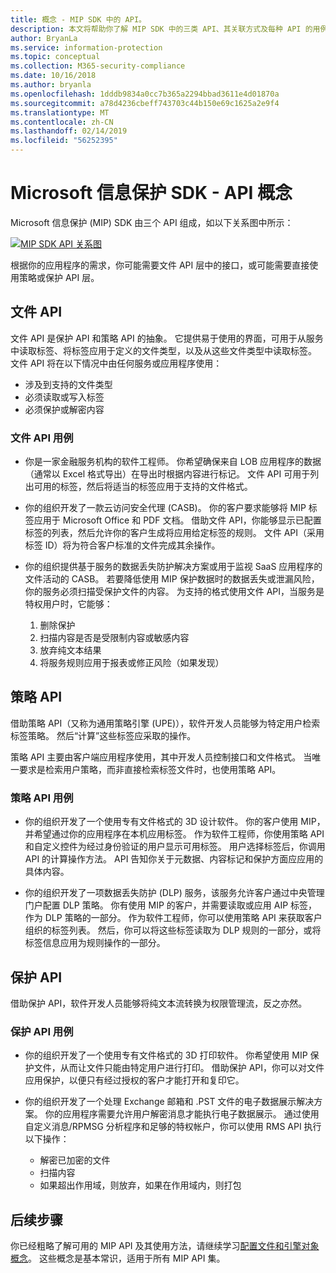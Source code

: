 ```yaml
---
title: 概念 - MIP SDK 中的 API。
description: 本文将帮助你了解 MIP SDK 中的三类 API、其关联方式及每种 API 的用例。
author: BryanLa
ms.service: information-protection
ms.topic: conceptual
ms.collection: M365-security-compliance
ms.date: 10/16/2018
ms.author: bryanla
ms.openlocfilehash: 1dddb9834a0cc7b365a2294bbad3611e4d01870a
ms.sourcegitcommit: a78d4236cbeff743703c44b150e69c1625a2e9f4
ms.translationtype: MT
ms.contentlocale: zh-CN
ms.lasthandoff: 02/14/2019
ms.locfileid: "56252395"
---
```

# <a name="microsoft-information-protection-sdk---api-concepts"></a>Microsoft 信息保护 SDK - API 概念

Microsoft 信息保护 (MIP) SDK 由三个 API 组成，如以下关系图中所示：

[![MIP SDK API 关系图](media/concept-apis-use-cases/mip-sdk-components.png)](media/concept-apis-use-cases/mip-sdk-components.png#lightbox)

根据你的应用程序的需求，你可能需要文件 API 层中的接口，或可能需要直接使用策略或保护 API 层。

## <a name="file-api"></a>文件 API

文件 API 是保护 API 和策略 API 的抽象。 它提供易于使用的界面，可用于从服务中读取标签、将标签应用于定义的文件类型，以及从这些文件类型中读取标签。 文件 API 将在以下情况中由任何服务或应用程序使用：

- 涉及到支持的文件类型
- 必须读取或写入标签
- 必须保护或解密内容

### <a name="file-api-use-cases"></a>文件 API 用例

- 你是一家金融服务机构的软件工程师。 你希望确保来自 LOB 应用程序的数据（通常以 Excel 格式导出）在导出时根据内容进行标记。 文件 API 可用于列出可用的标签，然后将适当的标签应用于支持的文件格式。

- 你的组织开发了一款云访问安全代理 (CASB)。 你的客户要求能够将 MIP 标签应用于 Microsoft Office 和 PDF 文档。 借助文件 API，你能够显示已配置标签的列表，然后允许你的客户生成将应用给定标签的规则。 文件 API（采用标签 ID）将为符合客户标准的文件完成其余操作。

- 你的组织提供基于服务的数据丢失防护解决方案或用于监视 SaaS 应用程序的文件活动的 CASB。 若要降低使用 MIP 保护数据时的数据丢失或泄漏风险，你的服务必须扫描受保护文件的内容。 为支持的格式使用文件 API，当服务是特权用户时，它能够：

  1. 删除保护
  2. 扫描内容是否是受限制内容或敏感内容
  3. 放弃纯文本结果
  4. 将服务规则应用于报表或修正风险（如果发现）

## <a name="policy-api"></a>策略 API

借助策略 API（又称为通用策略引擎 (UPE)），软件开发人员能够为特定用户检索标签策略。 然后“计算”这些标签应采取的操作。

策略 API 主要由客户端应用程序使用，其中开发人员控制接口和文件格式。 当唯一要求是检索用户策略，而非直接检索标签文件时，也使用策略 API。 

### <a name="policy-api-use-cases"></a>策略 API 用例

- 你的组织开发了一个使用专有文件格式的 3D 设计软件。 你的客户使用 MIP，并希望通过你的应用程序在本机应用标签。 作为软件工程师，你使用策略 API 和自定义控件为经过身份验证的用户显示可用标签。 用户选择标签后，你调用 API 的计算操作方法。 API 告知你关于元数据、内容标记和保护方面应应用的具体内容。

- 你的组织开发了一项数据丢失防护 (DLP) 服务，该服务允许客户通过中央管理门户配置 DLP 策略。 你有使用 MIP 的客户，并需要读取或应用 AIP 标签，作为 DLP 策略的一部分。 作为软件工程师，你可以使用策略 API 来获取客户组织的标签列表。 然后，你可以将这些标签读取为 DLP 规则的一部分，或将标签信息应用为规则操作的一部分。

## <a name="protection-api"></a>保护 API

借助保护 API，软件开发人员能够将纯文本流转换为权限管理流，反之亦然。

### <a name="protection-api-use-cases"></a>保护 API 用例

- 你的组织开发了一个使用专有文件格式的 3D 打印软件。 你希望使用 MIP 保护文件，从而让文件只能由特定用户进行打印。 借助保护 API，你可以对文件应用保护，以便只有经过授权的客户才能打开和复印它。 

- 你的组织开发了一个处理 Exchange 邮箱和 .PST 文件的电子数据展示解决方案。 你的应用程序需要允许用户解密消息才能执行电子数据展示。 通过使用自定义消息/RPMSG 分析程序和足够的特权帐户，你可以使用 RMS API 执行以下操作：
  - 解密已加密的文件
  - 扫描内容
  - 如果超出作用域，则放弃，如果在作用域内，则打包

## <a name="next-steps"></a>后续步骤

你已经粗略了解可用的 MIP API 及其使用方法，请继续学习[配置文件和引擎对象概念](concept-profile-engine-cpp.md)。 这些概念是基本常识，适用于所有 MIP API 集。
